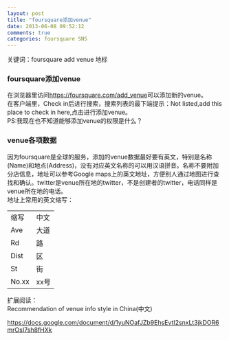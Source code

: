 ```yaml
---
layout: post
title: "foursquare添加venue"
date: 2013-06-08 09:52:12
comments: true
categories: foursquare SNS
---
```


关键词：foursquare add venue 地标

### foursquare添加venue
在浏览器里访问<https://foursquare.com/add_venue>可以添加新的venue。  
在客户端里，Check in后进行搜索，搜索列表的最下端提示：Not listed,add this place to check in here,点击进行添加venue。  
PS:我现在也不知道能够添加venue的权限是什么？

### venue各项数据
因为foursquare是全球的服务，添加的venue数据最好要有英文，特别是名称(Name)和地点(Address)，没有对应英文名称的可以用汉语拼音。名称不要附加分店信息，地址可以参考Google maps上的英文地址，方便别人通过地图进行查找和确认。twitter是venue所在地的twitter，不是创建者的twitter，电话同样是venue所在地的电话。  
地址上常用的英文缩写：
<table>
<tr><td>缩写</td><td>中文</td></tr>
<tr><td> Ave</td><td> 大道</td></tr>
<tr><td> Rd</td><td> 路</td></tr>
<tr><td> Dist</td><td> 区</td></tr>
<tr><td> St</td><td> 街</td></tr>
<tr><td> No.xx</td><td> xx号</td></tr>
</table>

扩展阅读：  
Recommendation of venue info style in China(中文) 

<https://docs.google.com/document/d/1yuNOafJZb9EhsEvtI2snxLt3jkDOR6mrOsI7sh8fHXk>
